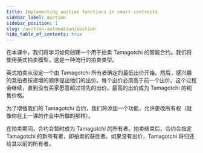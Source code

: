 ```yaml
---
title: Implementing auction functions in smart contracts
sidebar_label: Auction
sidebar_position: 1
slug: /auction-automation/auction
hide_table_of_contents: true
---
```


在本课中，我们将学习如何创建一个用于拍卖 Tamagotchi 的智能合约。我们将使用英式拍卖模型，这是一种流行的拍卖类型。

英式拍卖从设定一个由 Tamagotchi 所有者确定的最低出价开始。然后，感兴趣的竞拍者按递增的顺序提出他们的出价。每个出价必须高于前一个出价。这个过程会继续，直到没有买家愿意超过领先的出价。最高的出价成为 Tamagotchi 的销售价格。

为了增强我们的 Tamagotchi 合约，我们将添加一个功能，允许更改所有权（就像你在上一课的作业中所做的那样）。

在拍卖期间，合约会暂时成为 Tamagotchi 的所有者。拍卖结束后，合约会指定 Tamagotchi 的新所有者，即拍卖的获胜者。如果没有出价，Tamagotchi 将归还给其以前的所有者。